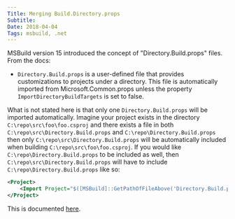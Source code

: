 ```yaml
---
Title: Merging Build.Directory.props
Subtitle: 
Date: 2018-04-04
Tags: msbuild, .net
---
```


MSBuild version 15 introduced the concept of "Directory.Build.props" files. From the docs:

- `Directory.Build.props` is a user-defined file that provides customizations to projects under a directory. This
   file is automatically imported from Microsoft.Common.props unless the property `ImportDirectoryBuildTargets` is
   set to false.

What is not stated here is that only one `Directory.Build.props` will be imported automatically. Imagine your project
exists in the directory `C:\repo\src\foo\foo.csproj` and there exists a file in both `C:\repo\src\Directory.Build.props` and
`C:\repo\Directory.Build.props` then only `C:\repo\src\Directory.Build.props` will be automatically included when building
`C:\repo\src\foo\foo.csproj`. If you would like `C:\repo\Directory.Build.props` to be included as well, then 
`C:\repo\src\Directory.Build.props` will have to include `C:\repo\Directory.Build.props` like so:

```xml
<Project>
    <Import Project="$([MSBuild]::GetPathOfFileAbove('Directory.Build.props', '$(MSBuildThisFileDirectory)../'))" />
</Project>
```

This is documented [here](https://docs.microsoft.com/en-us/visualstudio/msbuild/customize-your-build#use-case-multi-level-merging).